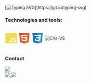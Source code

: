 [![Typing SVG](https://readme-typing-svg.herokuapp.com?font=Fira+Code&duration=3000&pause=1000&color=13B500&width=435&lines=Welcome+to+my+Github+profile!;Hi%2C+everyone!+I'm+Caio+C%C3%A9sar.)](https://git.io/typing-svg)

### Technologies and tools:

<div style="display: inline_block"><br>
  <img align="center" alt="Cris-Js" height="35" width="40" src="https://raw.githubusercontent.com/devicons/devicon/master/icons/javascript/javascript-plain.svg">
  <img align="center" alt="Cris-HTML" height="35" width="40" src="https://raw.githubusercontent.com/devicons/devicon/master/icons/html5/html5-original.svg">
  <img align="center" alt="Cris-CSS" height="35" width="40" src="https://raw.githubusercontent.com/devicons/devicon/master/icons/css3/css3-original.svg">    
  <img align="center" alt="Cris-VS" height="35" width="40" src="https://cdn.jsdelivr.net/gh/devicons/devicon/icons/vscode/vscode-original.svg">
</div><br>
    
### Contact

<div> 
  <a href="mailto:ccsdnsc@gmail.com"><img src="https://img.shields.io/badge/-Gmail-%23333?style=for-the-badge&logo=gmail&logoColor=white" target="_blank"></a>
</div>
<div>
<a href="https://github.com/caiocsdn">
<img loading="lazy" height="180em" src="https://github-readme-stats.vercel.app/api/top-langs/?username=caiocsdn&layout=compact&langs_count=7&theme=dracula"/>
<img loading="lazy" height="180em" src="https://github-readme-stats.vercel.app/api?username=caiocsdn&show_icons=true&theme=dracula&include_all_commits=true&count_private=true"/>
</div>
